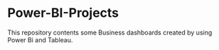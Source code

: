 # Power-BI-Projects
This repository contents some Business dashboards created by using Power Bi and Tableau.
